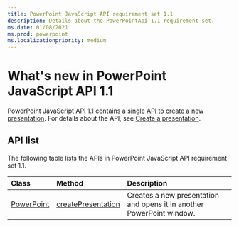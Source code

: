 ```yaml
---
title: PowerPoint JavaScript API requirement set 1.1
description: Details about the PowerPointApi 1.1 requirement set.
ms.date: 01/08/2021
ms.prod: powerpoint
ms.localizationpriority: medium
---
```


# What's new in PowerPoint JavaScript API 1.1

PowerPoint JavaScript API 1.1 contains a [single API to create a new presentation](/javascript/api/powerpoint#PowerPoint_createPresentation_base64File_). For details about the API, see [Create a presentation](../../powerpoint/powerpoint-add-ins.md#create-a-presentation).

## API list

The following table lists the APIs in PowerPoint JavaScript API requirement set 1.1.

| Class | Method | Description |
|:---|:---|:---|
|[PowerPoint](/javascript/api/powerpoint)|[createPresentation](/javascript/api/powerpoint#PowerPoint_createPresentation_base64File_)|Creates a new presentation and opens it in another PowerPoint window.|